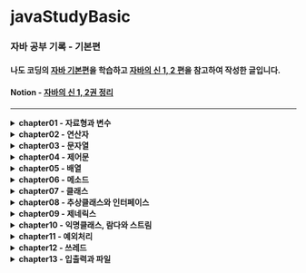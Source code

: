 # javaStudyBasic
### 자바 공부 기록 - 기본편

#### 나도 코딩의 [자바 기본편](https://www.inflearn.com/course/%EB%82%98%EB%8F%84%EC%BD%94%EB%94%A9-%EC%9E%90%EB%B0%94-%EA%B8%B0%EB%B3%B8)을 학습하고 [자바의 신 1, 2 편](https://search.shopping.naver.com/book/catalog/32482010229?cat_id=50010920&frm=PBOKPRO&query=%EC%9E%90%EB%B0%94%EC%9D%98+%EC%8B%A0&NaPm=ct%3Dlhy78le8%7Cci%3D1cfb2540efffd29b8003a5c8fe1659fcb23bd311%7Ctr%3Dboknx%7Csn%3D95694%7Chk%3D05c2d1565f132b631a49b795ffa1c5cebbc3f79b)을 참고하여 작성한 글입니다.
#### Notion - [자바의 신 1, 2권 정리](https://oceanic-fuschia-167.notion.site/1-2-f21ec44d9d7a4a9b8cec8af5dbcd2c63)
 
 ---
<details>
  <summary><strong>chapter01 - 자료형과 변수</strong></summary>

  - [자료형](#자료형)
  - [변수](#변수)
  - [주석](#주석)
  - [변수네이밍](#변수네이밍)
  - [상수](#상수)
  - [형변환](#형변환)

</details>

<details>
  <summary><strong>chapter02 - 연산자</strong></summary>

  - [산술 연산자](#산술-연산자)
  - [대입 연산자](#대입-연산자)
  - [비교 연산자](#비교-연산자)
  - [논리 연산자](#논리-연산자)
  - [삼항 연산자](#삼항-연산자)

</details>

<details>
  <summary><strong>chapter03 - 문자열</strong></summary>

  - [문자열](#문자열)
  - [문자열 비교](#문자열-비교)
  - [특수문자](#특수문자)

</details>

<details>
  <summary><strong>chapter04 - 제어문</strong></summary>

  - [If](#if)
  - [Else](#else)
  - [Else If](#else-if)
  - [Switch Case](#switch-case)
  - [For](#for)
  - [While](#while)
  - [Do While](#do-while)
  - [이중반복문](#이중반복문)
  - [구구단](#구구단)
  - [Break](#break)
  - [Continue](#continue)

</details>

<details>
  <summary><strong>chapter05 - 배열</strong></summary>

  - [배열](#배열)
  - [배열 순회](#배열-순회)
  - [다차원 배열](#다차원-배열)
  - [다차원 배열 순회](#다차원-배열-순회)
  - [아스키코드](#아스키코드)

</details>

<details>
  <summary><strong>chapter06 - 메소드</strong></summary>

  - [메소드](#메소드)
  - [전달값(파라미터)](#전달값파라미터)
  - [반환값(Return)](#반환값return)
  - [전달값과 반환값](#전달값과-반환값)
  - [메소드 오버로딩](#메소드-오버로딩)
  - [메소드 필요이유](#메소드-필요이유)
  - [변수의 범위](#변수의-범위)
  - [Main 메소드](#main-메소드)

</details>

<details>
  <summary><strong>chapter07 - 클래스</strong></summary>

  - [클래스](#클래스)
  - [인스턴스 변수](#인스턴스-변수)
  - [클래스 변수](#클래스-변수)
  - [메소드](#메소드)
  - [메소드 오버로딩](#메소드-오버로딩)
  - [클래스 메소드](#클래스-메소드)
  - [This](#this)
  - [생성자](https://oceanic-fuschia-167.notion.site/d6f6910447f3465bab0d12e5135354c7)
  - [Getter 와 Setter](#getter-와-setter)
  - [접근 제어자](#접근-제어자)
  - [패키지](#패키지)
  - [상속](#상속)
  - [메소드 오버라이딩](#메소드-오버라이딩)
  - [다형성](#다형성)
  - [Super](#super)
  - [참조 (Reference)](#참조-reference)
  - [Final](#final)
  - [열거형](#열거형)

</details>

<details>
  <summary><strong>chapter08 - 추상클래스와 인터페이스</strong></summary>

  - [추상 클래스](#추상-클래스)
  - [인터페이스](#인터페이스)

</details>

<details>
  <summary><strong>chapter09 - 제네릭스</strong></summary>

  - [제네릭스](#제네릭스)
  - [제네릭 클래스](#제네릭-클래스)
  - [Wrapper 클래스](#wrapper-클래스)
  - [ArrayList](#arraylist)
  - [LinkedList](#linkedlist)
  - [HashSet](#hashset)
  - [HashMap](#hashmap)
  - [Iterator](#iterator)

</details>

<details>
  <summary><strong>chapter10 - 익명클래스, 람다와 스트림</strong></summary>

  - [익명 클래스](#익명-클래스)
  - [람다식](#람다식)
  - [함수형 인터페이스](#함수형-인터페이스)
  - [스트림](#스트림)

</details>

<details>
  <summary><strong>chapter11 - 예외처리</strong></summary>

  - [예외처리 (Try Catch)](#예외처리-try-catch)
  - [Catch 구문](#catch-구문)
  - [예외 발생시키기 (Throw)](#예외-발생시키기-throw)
  - [Finally 구문](#finally-구문)
  - [Try With Resources](#try-with-resources)
  - [사용자 정의 예외](#사용자-정의-예외)
  - [예외 처리 미루기 (Throws)](#예외-처리-미루기-throws)

</details>

<details>
  <summary><strong>chapter12 - 쓰레드</strong></summary>

  - [Thread](#thread)
  - [Runnable](#runnable)
  - [Join](#join)
  - [다중 쓰레드](#다중-쓰레드)
  - [동기화](#동기화)

</details>

<details>
  <summary><strong>chapter13 - 입출력과 파일</strong></summary>

  - [입력](#입력)
  - [출력](#출력)
  - [파일 다루기](#파일-다루기)
  - [폴더 다루기](#폴더-다루기)
  - [파일과 폴더 조회](#파일과-폴더-조회)
  - [파일 읽고 쓰기](#파일-읽고-쓰기)
  - [파일 삭제](#파일-삭제)

</details>
